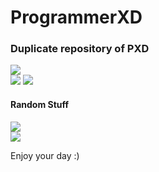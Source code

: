 # ProgrammerXD
<h3>Duplicate repository of PXD</h3>

<a href="https://programmerxd.codes"> <img src="https://img.shields.io/badge/Official_Website-ProgrammerXD-orange" ></a> <br>
<a href="https://programmerxd.codes/Certificates.html"> <img src="https://img.shields.io/badge/Certificates-ProgrammerXD-blue" ></a>
<a href="https://www.linkedin.com/in/programmerxd"> <img src="https://img.shields.io/badge/LinkedIN-Hire_me-blue" ></a><br>

<h4> Random Stuff </h4>
<a href="https://programmerxd.codes/Money-Game"> <img src="https://img.shields.io/badge/Play_Games-Squid_game-orange" ></a><br>
<a href="https://programmerxd.codes/Musics"> <img src="https://img.shields.io/badge/Music_Playlist-Play_now-orange" ></a> 


<p> Enjoy your day :) </p> 


